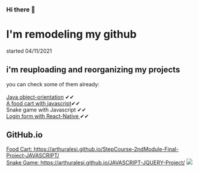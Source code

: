 ### Hi there 👋

<!--
**ArthurAlesi/ArthurAlesi** is a ✨ _special_ ✨ repository because its `README.md` (this file) appears on your GitHub profile.

Here are some ideas to get you started:

- 🔭 I’m currently working on ...
- 🌱 I’m currently learning ...
- 👯 I’m looking to collaborate on ...
- 🤔 I’m looking for help with ...
- 💬 Ask me about ...
- 📫 How to reach me: ...
- 😄 Pronounsred
- ⚡ Fun fact: ...
-->
<h1>I'm remodeling my github</h1>
started 04/11/2021
<h2> i'm reuploading and reorganizing my projects </h2>
you can check some of them already: <br><br>
<a  href="https://github.com/ArthurAlesi/JAVA-OO-Project-1" target="_blank">Java object-orientation</a> ✔✔<br>
<a href="https://arthuralesi.github.io/StepCourse-2ndModule-Final-Project-JAVASCRIPT/"  target="_blank">A food cart with javascript</a>✔✔<br>
<ahref="https://github.com/ArthurAlesi/JAVASCRIPT-JQUERY-Project"  target="_blank" > Snake game with Javascript </a>✔✔<br>
<a  href="https://github.com/ArthurAlesi/Form-React-Native" target="_blank">Login form with React-Native </a>✔✔<br>

<h2> GitHub.io </h2>
<a target="_blank"  href="https://arthuralesi.github.io/StepCourse-2ndModule-Final-Project-JAVASCRIPT/">Food Cart:  https://arthuralesi.github.io/StepCourse-2ndModule-Final-Project-JAVASCRIPT/</a> <br>
<a target="_blank" href="https://arthuralesi.github.io/JAVASCRIPT-JQUERY-Project/">Snake Game:  https://arthuralesi.github.io/JAVASCRIPT-JQUERY-Project/</a>




<img src="https://monophy.com/media/Lr4HRF6DEEJo90SQXF/monophy.gif">

